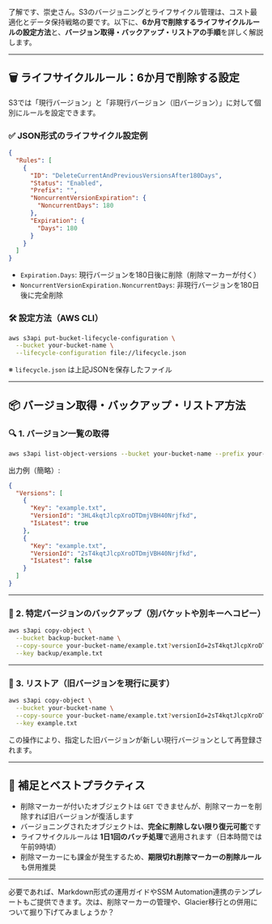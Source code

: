 了解です、崇史さん。S3のバージョニングとライフサイクル管理は、コスト最適化とデータ保持戦略の要です。以下に、**6か月で削除するライフサイクルルールの設定方法**と、**バージョン取得・バックアップ・リストアの手順**を詳しく解説します。

---

## 🗑️ ライフサイクルルール：6か月で削除する設定

S3では「現行バージョン」と「非現行バージョン（旧バージョン）」に対して個別にルールを設定できます。

### ✅ JSON形式のライフサイクル設定例

```json
{
  "Rules": [
    {
      "ID": "DeleteCurrentAndPreviousVersionsAfter180Days",
      "Status": "Enabled",
      "Prefix": "",
      "NoncurrentVersionExpiration": {
        "NoncurrentDays": 180
      },
      "Expiration": {
        "Days": 180
      }
    }
  ]
}
```

- `Expiration.Days`: 現行バージョンを180日後に削除（削除マーカーが付く）
- `NoncurrentVersionExpiration.NoncurrentDays`: 非現行バージョンを180日後に完全削除

### 🛠️ 設定方法（AWS CLI）

```bash
aws s3api put-bucket-lifecycle-configuration \
  --bucket your-bucket-name \
  --lifecycle-configuration file://lifecycle.json
```

※ `lifecycle.json` は上記JSONを保存したファイル

---

## 📦 バージョン取得・バックアップ・リストア方法

### 🔍 1. バージョン一覧の取得

```bash
aws s3api list-object-versions --bucket your-bucket-name --prefix your-object-key
```

出力例（簡略）:

```json
{
  "Versions": [
    {
      "Key": "example.txt",
      "VersionId": "3HL4kqtJlcpXroDTDmjVBH40Nrjfkd",
      "IsLatest": true
    },
    {
      "Key": "example.txt",
      "VersionId": "2sT4kqtJlcpXroDTDmjVBH40Nrjfkd",
      "IsLatest": false
    }
  ]
}
```

---

### 💾 2. 特定バージョンのバックアップ（別バケットや別キーへコピー）

```bash
aws s3api copy-object \
  --bucket backup-bucket-name \
  --copy-source your-bucket-name/example.txt?versionId=2sT4kqtJlcpXroDTDmjVBH40Nrjfkd \
  --key backup/example.txt
```

---

### 🔄 3. リストア（旧バージョンを現行に戻す）

```bash
aws s3api copy-object \
  --bucket your-bucket-name \
  --copy-source your-bucket-name/example.txt?versionId=2sT4kqtJlcpXroDTDmjVBH40Nrjfkd \
  --key example.txt
```

この操作により、指定した旧バージョンが新しい現行バージョンとして再登録されます。

---

## 🧠 補足とベストプラクティス

- 削除マーカーが付いたオブジェクトは `GET` できませんが、削除マーカーを削除すれば旧バージョンが復活します
- バージョニングされたオブジェクトは、**完全に削除しない限り復元可能**です
- ライフサイクルルールは **1日1回のバッチ処理**で適用されます（日本時間では午前9時頃）
- 削除マーカーにも課金が発生するため、**期限切れ削除マーカーの削除ルール**も併用推奨

---

必要であれば、Markdown形式の運用ガイドやSSM Automation連携のテンプレートもご提供できます。次は、削除マーカーの管理や、Glacier移行との併用について掘り下げてみましょうか？